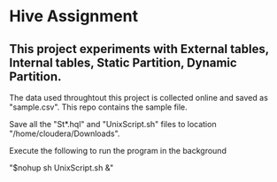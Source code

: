 # Hive Assignment 

## This project experiments with External tables, Internal tables, Static Partition, Dynamic Partition.

The data used throughtout this project is collected online and saved as "sample.csv". This repo contains the sample file.

Save all the "St*.hql" and "UnixScript.sh" files to location "/home/cloudera/Downloads".

Execute the following to run the program in the background

"$nohup sh UnixScript.sh &" 
